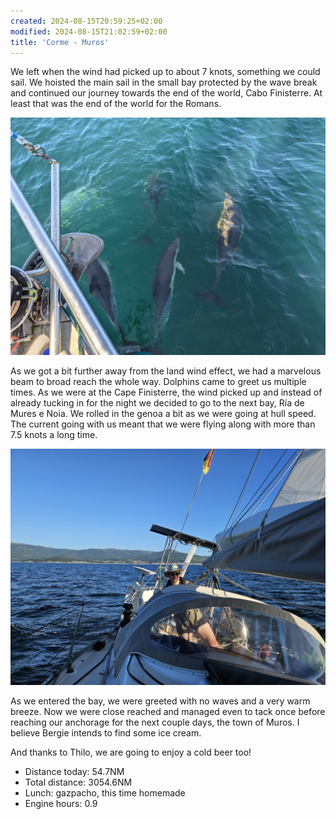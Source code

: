 ```yaml
---
created: 2024-08-15T20:59:25+02:00
modified: 2024-08-15T21:02:59+02:00
title: 'Corme - Muros'
---
```


We left when the wind had picked up to about 7 knots, something we could sail. We hoisted the main sail in the small bay protected by the wave break and continued our journey towards the end of the world, Cabo Finisterre. At least that was the end of the world for the Romans.

![Image](../2024/b74e0cef9700e2451d66683021f93394.jpg) 

As we got a bit further away from the land wind effect, we had a marvelous beam to broad reach the whole way. Dolphins came to greet us multiple times. As we were at the Cape Finisterre, the wind picked up and instead of already tucking in for the night we decided to go to the next bay, Ría de Mures e Noia. We rolled in the genoa a bit as we were going at hull speed. The current going with us meant that we were flying along with more than 7.5 knots a long time.

![Image](../2024/73f1fcdcb15e35b99eb24b10f7d69559.jpg) 

As we entered the bay, we were greeted with no waves and a very warm breeze. Now we were close reached and managed even to tack once before reaching our anchorage for the next couple days, the town of Muros. I believe Bergie intends to find some ice cream.

And thanks to Thilo, we are going to enjoy a cold beer too!

* Distance today: 54.7NM
* Total distance: 3054.6NM
* Lunch: gazpacho, this time homemade 
* Engine hours: 0.9
